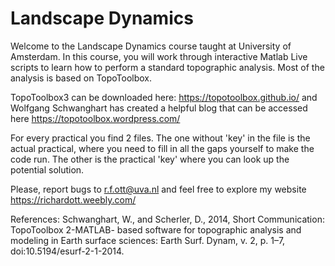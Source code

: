 # Landscape Dynamics
Welcome to the Landscape Dynamics course taught at University of Amsterdam. In
this course, you will work through interactive Matlab Live scripts to learn how
to perform a standard topographic analysis. Most of the analysis is based on 
TopoToolbox.

TopoToolbox3 can be downloaded here: https://topotoolbox.github.io/
and Wolfgang Schwanghart has created a helpful blog that can be accessed here
https://topotoolbox.wordpress.com/

For every practical you find 2 files. The one without 'key' in the file is the
actual practical, where you need to fill in all the gaps yourself to make the code
run. The other is the practical 'key' where you can look up the potential solution.

Please, report bugs to r.f.ott@uva.nl and feel free to explore my website
https://richardott.weebly.com/

References:
Schwanghart, W., and Scherler, D., 2014, Short Communication: TopoToolbox 2-MATLAB-
based software for topographic analysis and modeling in Earth surface sciences: Earth Surf.
Dynam, v. 2, p. 1–7, doi:10.5194/esurf-2-1-2014.


